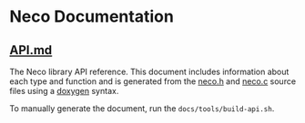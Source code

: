 # Neco Documentation

## [API.md](API.md)

The Neco library API reference. This document includes information about each
type and function and is generated from the [neco.h](../neco.h) and [neco.c](../neco.c)
source files using a [doxygen](https://www.doxygen.nl) syntax.

To manually generate the document, run the `docs/tools/build-api.sh`.
